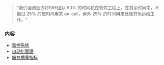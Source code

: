 
> "我们强调至少将SRE团队 50% 的时间花在软件工程上。在其余时间中，不超过 25% 的赶时间用来 on-call，另外 25% 的时间用来处理其他运维工作。"

### 内容

- [监控系统](01_监控系统.md)
- [自动化管理](02_自动化管理.md)
- [服务质量指标](03_服务质量指标.md)
